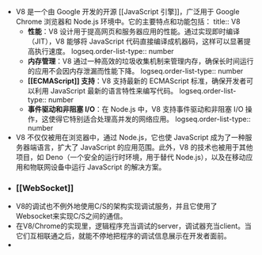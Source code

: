 - V8 是一个由 Google 开发的开源 [[JavaScript 引擎]]，广泛用于 Google Chrome 浏览器和 Node.js 环境中。它的主要特点和功能包括：
  title:: V8
	- **性能**：V8 设计用于提高网页和服务器应用的性能。通过实现即时编译（JIT），V8 能够将 JavaScript 代码直接编译成机器码，这样可以显著提高执行速度。
	  logseq.order-list-type:: number
	- **内存管理**：V8 通过一种高效的垃圾收集机制来管理内存，确保长时间运行的应用不会因内存泄漏而性能下降。
	  logseq.order-list-type:: number
	- **[[ECMAScript]] 支持**：V8 支持最新的 ECMAScript 标准，确保开发者可以利用 JavaScript 最新的语言特性来编写代码。
	  logseq.order-list-type:: number
	- **事件驱动和非阻塞 I/O**：在 Node.js 中，V8 支持事件驱动和非阻塞 I/O 操作，这使得它特别适合处理高并发的网络应用。
	  logseq.order-list-type:: number
- V8 不仅仅被用在浏览器中，通过 Node.js，它也使 JavaScript 成为了一种服务器端语言，扩大了 JavaScript 的应用范围。此外，V8 的技术也被用于其他项目，如 Deno（一个安全的运行时环境，用于替代 Node.js），以及在移动应用和物联网设备中运行 JavaScript 的解决方案。
  <!--Converted by ToLogseq-->
- ### [[WebSocket]]
- V8的调试也不例外地使用C/S的架构实现调试服务，并且它使用了Websocket来实现C/S之间的通信。
- 在V8/Chrome的实现里，逻辑程序充当调试的server，调试器充当client。当它们互相联通之后，就能不停地把程序的调试信息展示在开发者面前。
-